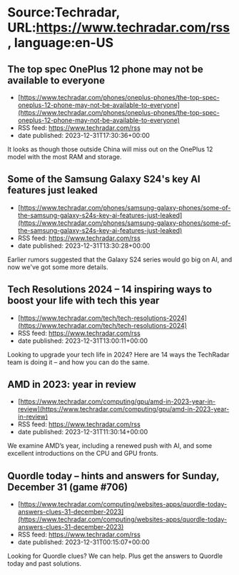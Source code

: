 # Source:Techradar, URL:https://www.techradar.com/rss, language:en-US

## The top spec OnePlus 12 phone may not be available to everyone
 - [https://www.techradar.com/phones/oneplus-phones/the-top-spec-oneplus-12-phone-may-not-be-available-to-everyone](https://www.techradar.com/phones/oneplus-phones/the-top-spec-oneplus-12-phone-may-not-be-available-to-everyone)
 - RSS feed: https://www.techradar.com/rss
 - date published: 2023-12-31T17:30:36+00:00

It looks as though those outside China will miss out on the OnePlus 12 model with the most RAM and storage.

## Some of the Samsung Galaxy S24's key AI features just leaked
 - [https://www.techradar.com/phones/samsung-galaxy-phones/some-of-the-samsung-galaxy-s24s-key-ai-features-just-leaked](https://www.techradar.com/phones/samsung-galaxy-phones/some-of-the-samsung-galaxy-s24s-key-ai-features-just-leaked)
 - RSS feed: https://www.techradar.com/rss
 - date published: 2023-12-31T13:30:28+00:00

Earlier rumors suggested that the Galaxy S24 series would go big on AI, and now we've got some more details.

## Tech Resolutions 2024 – 14 inspiring ways to boost your life with tech this year
 - [https://www.techradar.com/tech/tech-resolutions-2024](https://www.techradar.com/tech/tech-resolutions-2024)
 - RSS feed: https://www.techradar.com/rss
 - date published: 2023-12-31T13:00:11+00:00

Looking to upgrade your tech life in 2024? Here are 14 ways the TechRadar team is doing it – and how you can do the same.

## AMD in 2023: year in review
 - [https://www.techradar.com/computing/gpu/amd-in-2023-year-in-review](https://www.techradar.com/computing/gpu/amd-in-2023-year-in-review)
 - RSS feed: https://www.techradar.com/rss
 - date published: 2023-12-31T11:30:14+00:00

We examine AMD’s year, including a renewed push with AI, and some excellent introductions on the CPU and GPU fronts.

## Quordle today – hints and answers for Sunday, December 31 (game #706)
 - [https://www.techradar.com/computing/websites-apps/quordle-today-answers-clues-31-december-2023](https://www.techradar.com/computing/websites-apps/quordle-today-answers-clues-31-december-2023)
 - RSS feed: https://www.techradar.com/rss
 - date published: 2023-12-31T00:15:07+00:00

Looking for Quordle clues? We can help. Plus get the answers to Quordle today and past solutions.


